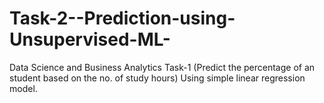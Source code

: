 # Task-2--Prediction-using-Unsupervised-ML-

Data Science and Business Analytics Task-1 (Predict the percentage of an student based on the no. of study hours) Using simple linear regression model.
